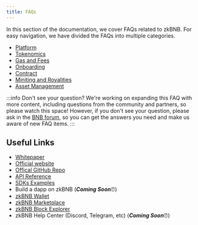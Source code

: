 ```yaml
---
title: FAQs
---
```


In this section of the documentation, we cover FAQs related to zkBNB. For easy navigation, we have divided the FAQs into multiple categories.

* [Platform](platform.md)
* [Tokenomics](tokenomics.md)
* [Gas and Fees](gas-and-fees.md)
* [Onboarding](onboarding.md)
* [Contract](contract.md)
* [Miniting and Royalities](minting-and-royalities.md)
* [Asset Management](asset-management.md)

:::info Don't see your question?
We're working on expanding this FAQ with more content, including questions from the community and partners, so please watch this space! However, if you don't see your question, please ask in the [BNB forum](https://forum.bnbchain.org/), so you can get the answers you need and make us aware of new FAQ items.
:::


## Useful Links
* [Whitepaper](https://github.com/bnb-chain/zkbnb)
* [Official website](https://zkbnb.bnbchain.org/)
* [Offical GitHub Repo](https://github.com/bnb-chain/zkbnb)
* [API Reference](/docs/zkbnb-api)
* [SDKs Examples](/docs/zkbnb-sdk-guides/)
* Build a dapp on zkBNB (_**Coming Soon**_⏰)
* [zkBNB Wallet](https://test.zkbnbchain.org/wallet)
* [zkBNB Marketplace](https://test.zkbnbchain.org/market)
* [zkBNB Block Explorer](https://explorer-test.zkbnbchain.org/) 
* zkBNB Help Center (Discord, Telegram, etc) (_**Coming Soon**_⏰)
